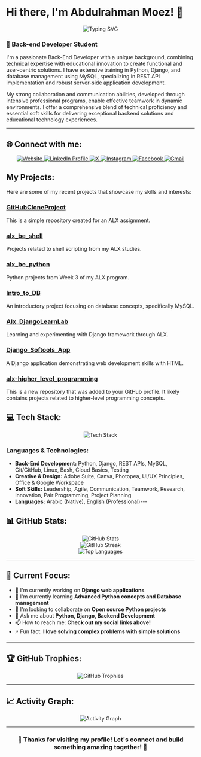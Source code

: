 # Hi there, I'm Abdulrahman Moez! 👋

<div align="center">
  <img src="https://readme-typing-svg.herokuapp.com?font=Fira+Code&pause=1000&color=2196F3&center=true&vCenter=true&width=435&lines=Back-end+Developer+Student;Always+learning+new+things" alt="Typing SVG" />
</div>

### 🚀 Back-end Developer Student

I'm a passionate Back-End Developer with a unique background, combining technical expertise with educational innovation to create functional and user-centric solutions. I have extensive training in Python, Django, and database management using MySQL, specializing in REST API implementation and robust server-side application development.

My strong collaboration and communication abilities, developed through intensive professional programs, enable effective teamwork in dynamic environments. I offer a comprehensive blend of technical proficiency and essential soft skills for delivering exceptional backend solutions and educational technology experiences.

---
## 🌐 Connect with me:

<div align="center">
  <a href="https://abdulrahmanmoez.site">
    <img src="https://img.shields.io/badge/Website-FF5722?style=for-the-badge&logo=firefox&logoColor=white" alt="Website"/>
  </a>
<a href="https://www.linkedin.com/in/AbdulrahmanMoez">
  <img src="https://img.shields.io/badge/LinkedIn-0077B5?style=for-the-badge&logo=linkedin&logoColor=white" alt="LinkedIn Profile"/>
</a>
  </a>
  <a href="https://x.com/AbdulrahmanMoez">
    <img src="https://img.shields.io/badge/X-000000?style=for-the-badge&logo=x&logoColor=white" alt="X"/>
  </a>
  <a href="https://www.instagram.com/AbdullrahmanMoez">
    <img src="https://img.shields.io/badge/Instagram-E4405F?style=for-the-badge&logo=instagram&logoColor=white" alt="Instagram"/>
  </a>
  <a href="https://www.facebook.com/AbdullrahmanMoez">
    <img src="https://img.shields.io/badge/Facebook-1877F2?style=for-the-badge&logo=facebook&logoColor=white" alt="Facebook"/>
  </a>
  <a href="mailto:abdullrahmanmoez@gmail.com">
    <img src="https://img.shields.io/badge/Gmail-D14836?style=for-the-badge&logo=gmail&logoColor=white" alt="Gmail"/>
  </a>
</div>

## My Projects:

Here are some of my recent projects that showcase my skills and interests:

### [GitHubCloneProject](https://github.com/AbdulrahmanMoez/GitHubCloneProject)
This is a simple repository created for an ALX assignment.

### [alx_be_shell](https://github.com/AbdulrahmanMoez/alx_be_shell)
Projects related to shell scripting from my ALX studies.

### [alx_be_python](https://github.com/AbdulrahmanMoez/alx_be_python)
Python projects from Week 3 of my ALX program.

### [Intro_to_DB](https://github.com/AbdulrahmanMoez/Intro_to_DB)
An introductory project focusing on database concepts, specifically MySQL.

### [Alx_DjangoLearnLab](https://github.com/AbdulrahmanMoez/Alx_DjangoLearnLab)
Learning and experimenting with Django framework through ALX.

### [Django_Softools_App](https://github.com/AbdulrahmanMoez/Django_Softools_App)
A Django application demonstrating web development skills with HTML.

### [alx-higher_level_programming](https://github.com/AbdulrahmanMoez/alx-higher_level_programming)
This is a new repository that was added to your GitHub profile. It likely contains projects related to higher-level programming concepts.

## 💻 Tech Stack:

<div align="center">
  <img src="https://skillicons.dev/icons?i=python,django,mysql,git,github,linux,bash,vscode,html,css,js,photoshop,illustrator,canva" alt="Tech Stack"/>
</div>

### Languages & Technologies:
- **Back-End Development:** Python, Django, REST APIs, MySQL, Git/GitHub, Linux, Bash, Cloud Basics, Testing
- **Creative & Design:** Adobe Suite, Canva, Photopea, UI/UX Principles, Office & Google Workspace
- **Soft Skills:** Leadership, Agile, Communication, Teamwork, Research, Innovation, Pair Programming, Project Planning
- **Languages:** Arabic (Native), English (Professional)---

## 📊 GitHub Stats:

<div align="center">
  <img src="https://github-readme-stats.vercel.app/api?username=AbdulrahmanMoez&theme=dark&hide_border=false&include_all_commits=false&count_private=false" alt="GitHub Stats"/>
  <br/>
  <img src="https://github-readme-streak-stats.herokuapp.com/?user=AbdulrahmanMoez&theme=dark&hide_border=false" alt="GitHub Streak"/>
  <br/>
  <img src="https://github-readme-stats.vercel.app/api/top-langs/?username=AbdulrahmanMoez&theme=dark&hide_border=false&include_all_commits=false&count_private=false&layout=compact" alt="Top Languages"/>
</div>

---

## 🎯 Current Focus:

- 🔭 I'm currently working on **Django web applications**
- 🌱 I'm currently learning **Advanced Python concepts and Database management**
- 👯 I'm looking to collaborate on **Open source Python projects**
- 💬 Ask me about **Python, Django, Backend Development**
- 📫 How to reach me: **Check out my social links above!**
- ⚡ Fun fact: **I love solving complex problems with simple solutions**

---

## 🏆 GitHub Trophies:

<div align="center">
  <img src="https://github-profile-trophy.vercel.app/?username=AbdulrahmanMoez&theme=radical&no-frame=false&no-bg=true&margin-w=4" alt="GitHub Trophies"/>
</div>

---

## 📈 Activity Graph:

<div align="center">
  <img src="https://github-readme-activity-graph.vercel.app/graph?username=AbdulrahmanMoez&theme=react-dark&hide_border=true" alt="Activity Graph"/>
</div>

---

<div align="center">
  <h3>💫 Thanks for visiting my profile! Let's connect and build something amazing together! 💫</h3>
</div>

